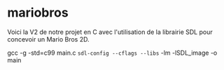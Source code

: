 # mariobros
Voici la V2 de notre projet en C avec l'utilisation de la librairie SDL pour concevoir un Mario Bros 2D.

gcc -g -std=c99 main.c `sdl-config --cflags --libs` -lm -lSDL_image -o main

